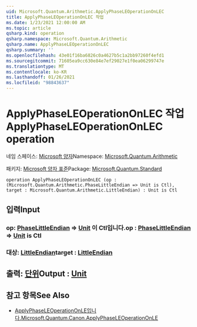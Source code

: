 ```yaml
---
uid: Microsoft.Quantum.Arithmetic.ApplyPhaseLEOperationOnLEC
title: ApplyPhaseLEOperationOnLEC 작업
ms.date: 1/23/2021 12:00:00 AM
ms.topic: article
qsharp.kind: operation
qsharp.namespace: Microsoft.Quantum.Arithmetic
qsharp.name: ApplyPhaseLEOperationOnLEC
qsharp.summary: ''
ms.openlocfilehash: 43e01f16ba6826c0a4627b5c1a2bb97260f4efd1
ms.sourcegitcommit: 71605ea9cc630e84e7ef29027e1f0ea06299747e
ms.translationtype: MT
ms.contentlocale: ko-KR
ms.lasthandoff: 01/26/2021
ms.locfileid: "98843637"
---
```

# <a name="applyphaseleoperationonlec-operation"></a><span data-ttu-id="09a99-102">ApplyPhaseLEOperationOnLEC 작업</span><span class="sxs-lookup"><span data-stu-id="09a99-102">ApplyPhaseLEOperationOnLEC operation</span></span>

<span data-ttu-id="09a99-103">네임 스페이스: [Microsoft 양자](xref:Microsoft.Quantum.Arithmetic)</span><span class="sxs-lookup"><span data-stu-id="09a99-103">Namespace: [Microsoft.Quantum.Arithmetic](xref:Microsoft.Quantum.Arithmetic)</span></span>

<span data-ttu-id="09a99-104">패키지: [Microsoft 양자 표준](https://nuget.org/packages/Microsoft.Quantum.Standard)</span><span class="sxs-lookup"><span data-stu-id="09a99-104">Package: [Microsoft.Quantum.Standard](https://nuget.org/packages/Microsoft.Quantum.Standard)</span></span>




```qsharp
operation ApplyPhaseLEOperationOnLEC (op : (Microsoft.Quantum.Arithmetic.PhaseLittleEndian => Unit is Ctl), target : Microsoft.Quantum.Arithmetic.LittleEndian) : Unit is Ctl
```


## <a name="input"></a><span data-ttu-id="09a99-105">입력</span><span class="sxs-lookup"><span data-stu-id="09a99-105">Input</span></span>

### <a name="op--phaselittleendian--unit--is-ctl"></a><span data-ttu-id="09a99-106">op: [PhaseLittleEndian](xref:Microsoft.Quantum.Arithmetic.PhaseLittleEndian) => [Unit](xref:microsoft.quantum.lang-ref.unit)  이 Ctl입니다.</span><span class="sxs-lookup"><span data-stu-id="09a99-106">op : [PhaseLittleEndian](xref:Microsoft.Quantum.Arithmetic.PhaseLittleEndian) => [Unit](xref:microsoft.quantum.lang-ref.unit)  is Ctl</span></span>




### <a name="target--littleendian"></a><span data-ttu-id="09a99-107">대상: [LittleEndian](xref:Microsoft.Quantum.Arithmetic.LittleEndian)</span><span class="sxs-lookup"><span data-stu-id="09a99-107">target : [LittleEndian](xref:Microsoft.Quantum.Arithmetic.LittleEndian)</span></span>





## <a name="output--unit"></a><span data-ttu-id="09a99-108">출력: [단위](xref:microsoft.quantum.lang-ref.unit)</span><span class="sxs-lookup"><span data-stu-id="09a99-108">Output : [Unit](xref:microsoft.quantum.lang-ref.unit)</span></span>



## <a name="see-also"></a><span data-ttu-id="09a99-109">참고 항목</span><span class="sxs-lookup"><span data-stu-id="09a99-109">See Also</span></span>

- [<span data-ttu-id="09a99-110">ApplyPhaseLEOperationOnLE입니다.</span><span class="sxs-lookup"><span data-stu-id="09a99-110">Microsoft.Quantum.Canon.ApplyPhaseLEOperationOnLE</span></span>](xref:Microsoft.Quantum.Canon.ApplyPhaseLEOperationOnLE)